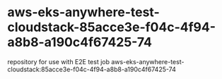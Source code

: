 # aws-eks-anywhere-test-cloudstack-85acce3e-f04c-4f94-a8b8-a190c4f67425-74
repository for use with E2E test job aws-eks-anywhere-test-cloudstack:85acce3e-f04c-4f94-a8b8-a190c4f67425-74
